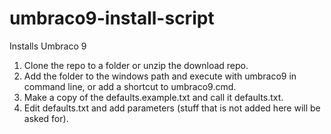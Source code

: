# umbraco9-install-script
Installs Umbraco 9

1. Clone the repo to a folder or unzip the download repo.
2. Add the folder to the windows path and execute with umbraco9 in command line, or add a shortcut to umbraco9.cmd.
3. Make a copy of the defaults.example.txt and call it defaults.txt.
4. Edit defaults.txt and add parameters (stuff that is not added here will be asked for).
